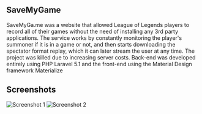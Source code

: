 ## SaveMyGame

SaveMyGa.me was a website that allowed League of Legends players to record all of their games without the need of installing any 3rd party applications. The service works by constantly monitoring the player's summoner if it is in a game or not, and then starts downloading the spectator format replay, which it can later stream the user at any time. The project was killed due to increasing server costs.
Back-end was developed entirely using PHP Laravel 5.1 and the front-end using the Material Design framework Materialize

## Screenshots

![Screenshot 1](http://i.imgur.com/hsfsDbA.png)
![Screenshot 2](http://i.imgur.com/nBxYqDU.png)
